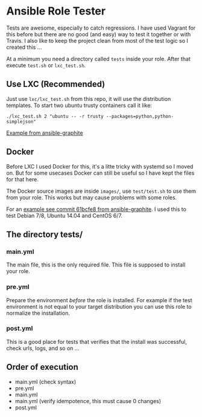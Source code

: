 # Ansible Role Tester

Tests are awesome, especially to catch regressions. I have used Vagrant for this before but there are no good (and easy) way to test it together or with Travis. I also like to keep the project clean from most of the test logic so I created this ...

At a minimum you need a directory called `tests` inside your role. After that execute `test.sh` or `lxc_test.sh`.

## Use LXC (Recommended)

Just use `lxc/lxc_test.sh` from this repo, it will use the distribution templates. To start two ubuntu trusty containers call it like:

```
./lxc_test.sh 2 "ubuntu -- -r trusty --packages=python,python-simplejson"
```

[Example from ansible-graphite](https://github.com/nsg/ansible-graphite/blob/master/.travis.yml)

## Docker

Before LXC I used Docker for this, it's a litte tricky with systemd so I moved on. But for some usecases Docker can still be useful so I have kept the files for that here.

The Docker source images are inside `images/`, use `test/test.sh` to use them from your role. This works but may cause problems with some roles.

For an [example see commit 61bcfe8 from ansible-graphite](https://github.com/nsg/ansible-graphite/blob/61bcfe8db8bee3612a6297657f6799ede2be6a33/.travis.yml). I used this to test Debian 7/8, Ubuntu 14.04 and CentOS 6/7.

## The directory tests/

### main.yml
The main file, this is the only required file. This file is supposed to install your role.

### pre.yml
Prepare the environment _before_ the role is installed. For example if the test environment is not equal to your target distribution you can use this role to normalize the installation.

### post.yml
This is a good place for tests that verifies that the install was successful, check urls, logs, and so on ...

## Order of execution

* main.yml (check syntax)
* pre.yml
* main.yml
* main.yml (verify idempotence, this must cause 0 changes)
* post.yml
